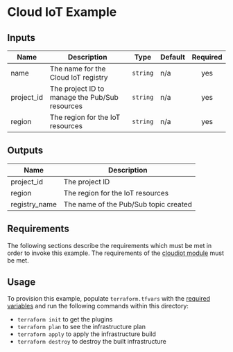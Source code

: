 # Cloud IoT Example

<!-- BEGINNING OF PRE-COMMIT-TERRAFORM DOCS HOOK -->
## Inputs

| Name | Description | Type | Default | Required |
|------|-------------|------|---------|:--------:|
| name | The name for the Cloud IoT registry | `string` | n/a | yes |
| project\_id | The project ID to manage the Pub/Sub resources | `string` | n/a | yes |
| region | The region for the IoT resources | `string` | n/a | yes |

## Outputs

| Name | Description |
|------|-------------|
| project\_id | The project ID |
| region | The region for the IoT resources |
| registry\_name | The name of the Pub/Sub topic created |

<!-- END OF PRE-COMMIT-TERRAFORM DOCS HOOK -->

## Requirements

The following sections describe the requirements which must be met in
order to invoke this example. The requirements of the
[cloudiot module](../../modules/cloudiot) must be met.

## Usage

To provision this example, populate `terraform.tfvars` with the [required variables](#inputs) and run the following commands within
this directory:
- `terraform init` to get the plugins
- `terraform plan` to see the infrastructure plan
- `terraform apply` to apply the infrastructure build
- `terraform destroy` to destroy the built infrastructure
